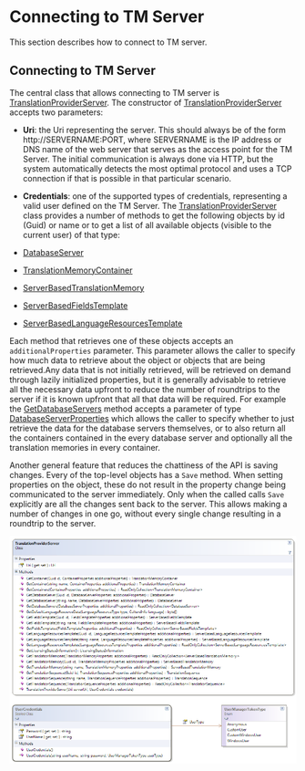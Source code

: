 Connecting to TM Server
=====
This section describes how to connect to TM server.

Connecting to TM Server
----
The central class that allows connecting to TM server is [TranslationProviderServer](../../api/translationmemory/Sdl.LanguagePlatform.TranslationMemoryApi.TranslationProviderServer.yml). The constructor of [TranslationProviderServer](../../api/translationmemory/Sdl.LanguagePlatform.TranslationMemoryApi.TranslationProviderServer.yml) accepts two parameters:

* **Uri**: the Uri representing the server. This should always be of the form http://SERVERNAME:PORT, where SERVERNAME is the IP address or DNS name of the web server that serves as the access point for the TM Server. The initial communication is always done via HTTP, but the system automatically detects the most optimal protocol and uses a TCP connection if that is possible in that particular scenario.
* **Credentials**: one of the supported types of credentials, representing a valid user defined on the TM Server.
The [TranslationProviderServer](../../api/translationmemory/Sdl.LanguagePlatform.TranslationMemoryApi.TranslationProviderServer.yml) class provides a number of methods to get the following objects by id (Guid) or name or to get a list of all available objects (visible to the current user) of that type:

* [DatabaseServer](../../api/translationmemory/Sdl.LanguagePlatform.TranslationMemoryApi.DatabaseServer.yml)
* [TranslationMemoryContainer](../../api/translationmemory/Sdl.LanguagePlatform.TranslationMemoryApi.TranslationMemoryContainer.yml)
* [ServerBasedTranslationMemory](../../api/translationmemory/Sdl.LanguagePlatform.TranslationMemoryApi.ServerBasedTranslationMemory.yml)
* [ServerBasedFieldsTemplate](../../api/translationmemory/Sdl.LanguagePlatform.TranslationMemoryApi.ServerBasedFieldsTemplate.yml)
* [ServerBasedLanguageResourcesTemplate](../../api/translationmemory/Sdl.LanguagePlatform.TranslationMemoryApi.ServerBasedLanguageResourcesTemplate.yml)


Each method that retrieves one of these objects accepts an `additionalProperties` parameter. This parameter allows the caller to specify how much data to retrieve about the object or objects that are being retrieved.Any data that is not initially retrieved, will be retrieved on demand through lazily initialized properties, but it is generally advisable to retrieve all the necessary data upfront to reduce the number of roundtrips to the server if it is known upfront that all that data will be required. For example the [GetDatabaseServers](../../api/translationmemory/Sdl.LanguagePlatform.TranslationMemoryApi.TranslationProviderServer.yml#Sdl_LanguagePlatform_TranslationMemoryApi_TranslationProviderServer_GetDatabaseServers_Sdl_LanguagePlatform_TranslationMemoryApi_DatabaseServerProperties_)  method accepts a parameter of type [DatabaseServerProperties](../../api/translationmemory/Sdl.LanguagePlatform.TranslationMemoryApi.DatabaseServerProperties.yml) which allows the caller to specify whether to just retrieve the data for the database servers themselves, or to also return all the containers contained in the every database server and optionally all the translation memories in every container.

Another general feature that reduces the chattiness of the API is saving changes. Every of the top-level objects has a `Save` method. When setting properties on the object, these do not result in the property change being communicated to the server immediately. Only when the called calls `Save` explicitly are all the changes sent back to the server. This allows making a number of changes in one go, without every single change resulting in a roundtrip to the server.


<img style="display:block; " src="images/TranslationProviderServer.png"/>
